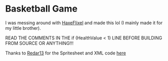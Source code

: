 # Basketball Game

I was messing around with [HaxeFlixel](https://haxeflixel.com/) and made this lol (I mainly made it for my little brother).


READ THE COMMENTS IN THE if (HealthValue < 1) LINE BEFORE BUILDING FROM SOURCE OR ANYTHING!!!


Thanks to [Redar13](https://github.com/Redar13) for the Spritesheet and XML code [here](https://github.com/HaxeFlixel/flixel/issues/3492)